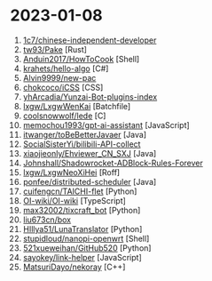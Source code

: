 # 2023-01-08

1. [1c7/chinese-independent-developer](https://github.com/1c7/chinese-independent-developer "👩🏿‍💻👨🏾‍💻👩🏼‍💻👨🏽‍💻👩🏻‍💻中国独立开发者项目列表 -- 分享大家都在做什么") 
2. [tw93/Pake](https://github.com/tw93/Pake "🤱🏻 Simply make any web page a desktop application using Rust. 🤱🏻 很简单的用 Rust 打包网页生成很小的桌面 App") [Rust]
3. [Anduin2017/HowToCook](https://github.com/Anduin2017/HowToCook "程序员在家做饭方法指南。Programmer's guide about how to cook at home (Chinese only).") [Shell]
4. [krahets/hello-algo](https://github.com/krahets/hello-algo "《Hello 算法》一本动画图解、能运行、可提问的数据结构与算法入门书。提供 Java, C++, Python, Go, JS, TS, C# 源代码。") [C#]
5. [Alvin9999/new-pac](https://github.com/Alvin9999/new-pac "翻墙-科学上网、免费翻墙、免费科学上网、VPN、一键翻墙浏览器，vps一键搭建翻墙服务器脚本/教程，免费shadowsocks/ss/ssr/v2ray/goflyway账号/节点，免费自由上网、fanqiang、翻墙梯子，电脑、手机、iOS、安卓、windows、Mac、Linux、路由器翻墙、科学上网") 
6. [chokcoco/iCSS](https://github.com/chokcoco/iCSS "不止于 CSS") [CSS]
7. [yhArcadia/Yunzai-Bot-plugins-index](https://github.com/yhArcadia/Yunzai-Bot-plugins-index "Yunzai-Bot云崽QQ机器人插件索引") 
8. [lxgw/LxgwWenKai](https://github.com/lxgw/LxgwWenKai "An open-source Chinese font derived from Fontworks' Klee One. 一款开源中文字体，基于 FONTWORKS 出品字体 Klee One 衍生。") [Batchfile]
9. [coolsnowwolf/lede](https://github.com/coolsnowwolf/lede "Lean's LEDE source") [C]
10. [memochou1993/gpt-ai-assistant](https://github.com/memochou1993/gpt-ai-assistant "OpenAI + LINE + Vercel = GPT AI Assistant") [JavaScript]
11. [itwanger/toBeBetterJavaer](https://github.com/itwanger/toBeBetterJavaer "一份通俗易懂、风趣幽默的Java学习指南，内容涵盖Java基础、Java并发编程、Java虚拟机、Java企业级开发、Java面试等核心知识点。学Java，就认准Java 程序员进阶之路😄") [Java]
12. [SocialSisterYi/bilibili-API-collect](https://github.com/SocialSisterYi/bilibili-API-collect "哔哩哔哩-API收集整理【不断更新中....】") 
13. [xiaojieonly/Ehviewer_CN_SXJ](https://github.com/xiaojieonly/Ehviewer_CN_SXJ "ehviewer，用爱发电，快乐前行") [Java]
14. [Johnshall/Shadowrocket-ADBlock-Rules-Forever](https://github.com/Johnshall/Shadowrocket-ADBlock-Rules-Forever "提供多款 Shadowrocket 规则，拥有强劲的广告过滤功能。每日8时重新构建规则。") 
15. [lxgw/LxgwNeoXiHei](https://github.com/lxgw/LxgwNeoXiHei "A Chinese sans-serif font derived from IPAex Gothic. 一款衍生于「IPAexゴシック」的中文黑体字型。") [Roff]
16. [ponfee/distributed-scheduler](https://github.com/ponfee/distributed-scheduler "A distributed job scheduler framework") [Java]
17. [cuifengcn/TAICHI-flet](https://github.com/cuifengcn/TAICHI-flet "基于flet的一款windows桌面应用，实现了爬取图片、音乐、小说、磁力链接的功能。") [Python]
18. [OI-wiki/OI-wiki](https://github.com/OI-wiki/OI-wiki "🌟 Wiki of OI / ICPC for everyone. （某大型游戏线上攻略，内含炫酷算术魔法）") [TypeScript]
19. [max32002/tixcraft_bot](https://github.com/max32002/tixcraft_bot "Max搶票機器人(maxbot) help you quickly buy your tickets") [Python]
20. [liu673cn/box](https://github.com/liu673cn/box "TVbox开源版（空壳-自行配置）") 
21. [HIllya51/LunaTranslator](https://github.com/HIllya51/LunaTranslator "Galgame翻译工具，支持剪贴板、OCR、HOOK，支持30余种翻译工具。Galgame translate tool , support clipboard / OCR/ HOOK, support 30+ translate engines.") [Python]
22. [stupidloud/nanopi-openwrt](https://github.com/stupidloud/nanopi-openwrt "Openwrt for Nanopi R1S R2S R4S R5S 香橙派 R1 Plus 固件编译 纯净版与大杂烩") [Shell]
23. [521xueweihan/GitHub520](https://github.com/521xueweihan/GitHub520 "😘 让你“爱”上 GitHub，解决访问时图裂、加载慢的问题。（无需安装）") [Python]
24. [sayokey/link-helper](https://github.com/sayokey/link-helper "支持下载飞猫云、kufile等15+网赚网盘的油猴脚本！") [JavaScript]
25. [MatsuriDayo/nekoray](https://github.com/MatsuriDayo/nekoray "Qt based cross-platform GUI proxy configuration manager (backend: v2ray / sing-box)") [C++]
